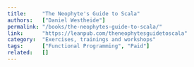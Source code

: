 ```yaml
---
title:     "The Neophyte's Guide to Scala"
authors:   ["Daniel Westheide"]
permalink: "/books/the-neophytes-guide-to-scala/"
link:      "https://leanpub.com/theneophytesguidetoscala"
category:  "Exercises, trainings and workshops"
tags:      ["Functional Programming", "Paid"]
related:   []
---
```

